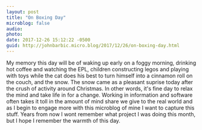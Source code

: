 ```yaml
---
layout: post
title: "On Boxing Day"
microblog: false
audio: 
photo: 
date: 2017-12-26 15:12:22 -0500
guid: http://johnbarbic.micro.blog/2017/12/26/on-boxing-day.html
---
```

My memory this day will be of waking up early on a foggy morning, drinking hot coffee and watching the EPL, children constructing legos and playing with toys while the cat does his best to turn himself into a cinnamon roll on the couch, and the snow.  The snow came as a pleasant suprise today after the crush of activity around Christmas.  In other words, it's fine day to relax the mind and take life in for a change.  Working in information and software often takes it toll in the amount of mind share we give to the real world and as I begin to engage more with this microblog of mine I want to capture this stuff.  Years from now I wont remember what project I was doing this month, but I hope I remember the warmth of this day.  
